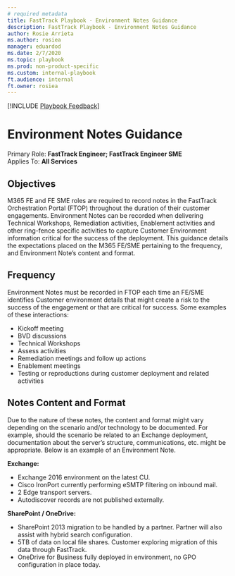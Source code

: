 ```yaml
---  
# required metadata  
title: FastTrack Playbook - Environment Notes Guidance  
description: FastTrack Playbook - Environment Notes Guidance  
author: Rosie Arrieta  
ms.author: rosiea  
manager: eduardod  
ms.date: 2/7/2020  
ms.topic: playbook  
ms.prod: non-product-specific
ms.custom: internal-playbook  
ft.audience: internal  
ft.owner: rosiea
---  
```

[!INCLUDE [Playbook Feedback](./includes/questions-feedback.md)]  

# Environment Notes Guidance 

Primary Role: **FastTrack Engineer; FastTrack Engineer SME**  
Applies To: **All Services**

## Objectives

M365 FE and FE SME roles are required to record notes in the FastTrack Orchestration Portal (FTOP) throughout the duration of their customer engagements. Environment Notes can be recorded when delivering Technical Workshops, Remediation activities, Enablement activities and other ring-fence specific activities to capture Customer Environment information critical for the success of the deployment.   This guidance details the expectations placed on the M365 FE/SME pertaining to the frequency, and Environment Note’s content and format.  

## Frequency  

Environment Notes must be recorded in FTOP each time an FE/SME identifies Customer environment details that might create a risk to the success of the engagement or that are critical for success. Some examples of these interactions:  

- Kickoff meeting
- BVD discussions
- Technical Workshops
- Assess activities
- Remediation meetings and follow up actions
- Enablement meetings
- Testing or reproductions during customer deployment and related activities

## Notes Content and Format  

Due to the nature of these notes, the content and format might vary depending on the scenario and/or technology to be documented. For example, should the scenario be related to an Exchange deployment, documentation about the server’s structure, communications, etc. might be appropriate. Below is an example of an Environment Note.  

**Exchange:**  

- Exchange 2016 environment on the latest CU.
- Cisco IronPort currently performing eSMTP filtering on inbound mail.
- 2 Edge transport servers.
- Autodiscover records are not published externally.  

**SharePoint / OneDrive:**  

- SharePoint 2013 migration to be handled by a partner.  Partner will also assist with hybrid search configuration.
- 5TB of data on local file shares.  Customer exploring migration of this data through FastTrack.
- OneDrive for Business fully deployed in environment, no GPO configuration in place today.
